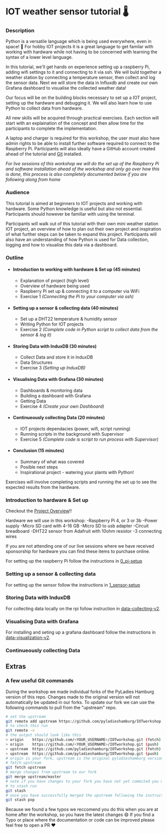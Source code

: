# IOT weather sensor tutorial 🌡️

### Description

Python is a versatile language which is being used everywhere, even in space! :rocket: For hobby IOT projects it is a great language to get familar with working with hardware while not having to be concerned with learning the syntax of a lower level language.

In this tutorial, we'll get hands on experience setting up a raspberry Pi, adding wifi settings to it and connecting to it via ssh. We will buld together a weather station by connecting a temperature sensor, then collect and log the sensor data. Next we will store the data in Influxdb and create our own Grafana dashboard to visualise the collected weather data!

Our focus will be on the building blocks necessary to set up a IOT project, setting up the hardware and debugging it. We will also learn how to use Python to collect data from hardware.

All new skills will be acquired through practical exercises. Each section will start with an explaination of the concept and then allow time for the participants to complete the implementation.

A laptop and charger is required for this workshop, the user must also have admin rights to be able to install further software required to connect to the Raspberry Pi. Participants will also ideally have a GitHub account created ahead of the tutorial and [Git](https://git-scm.com/book/en/v2/Getting-Started-Installing-Git) installed.

*For live sessions of this workshop we will do the set up of the Raspberry Pi and software installation ahead of the workshop and only go over how this is done, this process is also completely documented below if you are following along from home*

### Audience

This tutorial is aimed at beginners to IOT projects and working with hardware. Some Python knowledge is useful but also not essential. Participants should however be familiar with using the terminal.

Participants will walk out of this tutorial with their own mini weather station IOT project, an overview of how to plan out their own project and inspiration of what further steps can be taken to expand this project. Participants will also have an understanding of how Python is used for Data collection, logging and how to visualise this data via a dashboard.

### Outline

* #### Introduction to working with hardware & Set up (45 minutes)
  - Explanation of project (high level)
  - Overview of hardware being used
  - Raspberry Pi set up & connecting it to a computer via WiFi
  - Exercise 1 *(Connecting the Pi to your computer via ssh)*
  
* #### Setting up a sensor & collecting data (40 minutes)
  - Set up a DHT22 temperature & humidity sensor
  - Writing Python for IOT projects
  - Exercise 2 *(Complete code in Python script to collect data from the sensor & log it)*
  
* #### Storing Data with InduxDB (30 minutes)
  - Collect Data and store it in InduxDB
  - Data Structures
  - Exercise 3 *(Setting up InduxDB)*

* #### Visualising Data with Grafana (30 minutes)
  - Dashboards & monitoring data
  - Building a dashboard with Grafana
  - Getting Data
  - Exercise 4 *(Create your own Dashboard)*
  
* #### Continueously collecting Data (20 minutes)
  - IOT projects dependacies (power, wifi, script running)
  - Running scripts in the background with Supervisor
  - Exercise 5 *(Complete code is script to run process with Supervisor)*

* #### Conclusion (15 minutes)
  - Summary of what was covered
  - Posible next steps
  - Inspirational project - watering your plants with Python!

Exercises will involve completing scripts and running the set up to see the expected results from the hardware.

### Introduction to hardware & Set up

Checkout the [Project Overview](PyLadiesIoTworkshop.pdf)!!

Hardware we will use in this workshop:
-Raspberry Pi 4, or 3 or 3b
-Power supply
-Micro SD card with 4-16 GB
-Micro SD to usb adapter
-Circuit breadboard
-DHT22 sensor from Adafruit with 10ohm resistor
-3 connecting wires

If you are not attending one of our live sessions where we have received sponsorship for hardware you can find these items to purchase online.

For setting up the raspberry Pi follow the instructions in [0_pi-setup](0_pi-setup/initial-setup.md)

### Setting up a sensor & collecting data

For setting up the sensor follow the instructions in [1_sensor-setup](1_sensor-setup/humidity-sensor-setup.md)

### Storing Data with InduxDB

For collecting data locally on the rpi follow instruction in [data-collecting-v2](data-collecting/2-influxdb.md).

### Visualising Data with Grafana

For installing and seting up a grafana dashboard follow the instructions in [data-visualization-v2](data-visualization/2-grafana.md).

### Continueously collecting Data

## Extras

### A few useful Git commands

During the workshop we made individual forks of the PyLadies Hamburg version of this repo. Changes made to the original version will not automatically be updated in our forks. To update our fork we can use the following commands to pull from the "upstream" repo.

```bash
# set the upstream
git remote add upstream https://github.com/pyladieshamburg/IOTworkshop.git
# to check this run
git remote -v
# the output should look like this
> origin    https://github.com/<YOUR_USERNAME>/IOTworkshop.git (fetch)
> origin    https://github.com/<YOUR_USERNAME>/IOTworkshop.git (push)
> upstream  https://github.com/pyladieshamburg/IOTworkshop.git (fetch)
> upstream  https://github.com/pyladieshamburg/IOTworkshop.git (push)
# origin is your fork, upstream is the original pyladieshamburg version
# fetch upstream
git fetch upstream
# merge changes from upstream to our fork
git merge upstream/master
# note if you have changes to your fork you have not yet commited you may be asked to commit or stash them.
# to stash run
git stash
# once you have successfully merged the upstream following the instructions above you can get those change back with
git stash pop
```

Because we found a few typos we reccomend you do this when you are at home after the workshop, so you have the latest changes :smile: If you find a Typo or place where the documentation or code can be improved please feel free to open a PR :heart:
